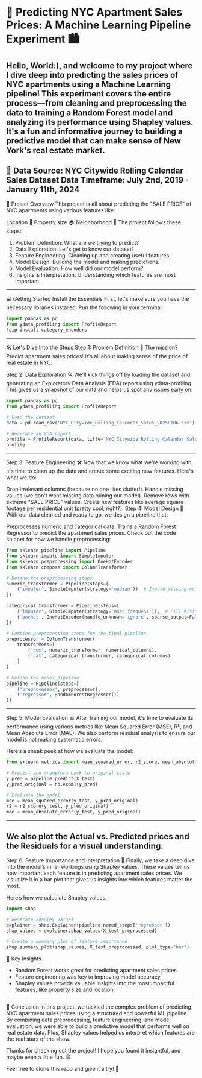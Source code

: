 # 🚀 Predicting NYC Apartment Sales Prices: A Machine Learning Pipeline Experiment 🏙️
Hello, World:), and welcome to my project where I dive deep into predicting the sales prices of NYC apartments using a Machine Learning pipeline! This experiment covers the entire process—from cleaning and preprocessing the data to training a Random Forest model and analyzing its performance using Shapley values. It's a fun and informative journey to building a predictive model that can make sense of New York's real estate market.
---

🔗 Data Source: NYC Citywide Rolling Calendar Sales Dataset
Data Timeframe: July 2nd, 2019 - January 11th, 2024
---

🧐 Project Overview
This project is all about predicting the "SALE PRICE" of NYC apartments using various features like:

Location 📍
Property size 🏠
Neighborhood 🌆
The project follows these steps:

1. Problem Definition: What are we trying to predict?
2. Data Exploration: Let's get to know our dataset!
3. Feature Engineering: Cleaning up and creating useful features.
4. Model Design: Building the model and making predictions.
5. Model Evaluation: How well did our model perform?
6. Insights & Interpretation: Understanding which features are most important.

---

💻 Getting Started
Install the Essentials
First, let's make sure you have the necessary libraries installed. Run the following in your terminal:
```python
import pandas as pd
from ydata_profiling import ProfileReport
!pip install category_encoders
```
---

🛠️ Let's Dive Into the Steps
Step 1: Problem Definition 🤔
The mission? Predict apartment sales prices! It's all about making sense of the price of real estate in NYC.

Step 2: Data Exploration 🔍
We'll kick things off by loading the dataset and generating an Exploratory Data Analysis (EDA) report using ydata-profiling. This gives us a snapshot of our data and helps us spot any issues early on.
```python
import pandas as pd
from ydata_profiling import ProfileReport

# Load the dataset
data = pd.read_csv('NYC_Citywide_Rolling_Calendar_Sales_20250106.csv')

# Generate an EDA report
profile = ProfileReport(data, title="NYC Citywide Rolling Calendar Sales Report")
profile
```
---

Step 3: Feature Engineering 🛠️
Now that we know what we're working with, it's time to clean up the data and create some exciting new features. Here's what we do:

Drop irrelevant columns (because no one likes clutter!).
Handle missing values (we don't want missing data ruining our model).
Remove rows with extreme "SALE PRICE" values.
Create new features like average square footage per residential unit (pretty cool, right?).
Step 4: Model Design 🧠
With our data cleaned and ready to go, we design a pipeline that:

Preprocesses numeric and categorical data.
Trains a Random Forest Regressor to predict the apartment sales prices.
Check out the code snippet for how we handle preprocessing:
```python
from sklearn.pipeline import Pipeline
from sklearn.impute import SimpleImputer
from sklearn.preprocessing import OneHotEncoder
from sklearn.compose import ColumnTransformer

# Define the preprocessing steps
numeric_transformer = Pipeline(steps=[
    ('imputer', SimpleImputer(strategy='median'))  # Impute missing numeric values with median
])

categorical_transformer = Pipeline(steps=[
    ('imputer', SimpleImputer(strategy='most_frequent')),  # Fill missing categorical values
    ('onehot', OneHotEncoder(handle_unknown='ignore', sparse_output=False))  # OneHot encode categorical features
])

# Combine preprocessing steps for the final pipeline
preprocessor = ColumnTransformer(
    transformers=[
        ('num', numeric_transformer, numerical_columns),
        ('cat', categorical_transformer, categorical_columns)
    ]
)

# Define the model pipeline
pipeline = Pipeline(steps=[
    ('preprocessor', preprocessor),
    ('regressor', RandomForestRegressor())
])
```
---
Step 5: Model Evaluation 📊
After training our model, it's time to evaluate its performance using various metrics like Mean Squared Error (MSE), R², and Mean Absolute Error (MAE). We also perform residual analysis to ensure our model is not making systematic errors.

Here’s a sneak peek at how we evaluate the model:
```python
from sklearn.metrics import mean_squared_error, r2_score, mean_absolute_error

# Predict and transform back to original scale
y_pred = pipeline.predict(X_test)
y_pred_original = np.expm1(y_pred)

# Evaluate the model
mse = mean_squared_error(y_test, y_pred_original)
r2 = r2_score(y_test, y_pred_original)
mae = mean_absolute_error(y_test, y_pred_original)
```
---
We also plot the Actual vs. Predicted prices and the Residuals for a visual understanding.
---
Step 6: Feature Importance and Interpretation 🌟
Finally, we take a deep dive into the model’s inner workings using Shapley values. These values tell us how important each feature is in predicting apartment sales prices. We visualize it in a bar plot that gives us insights into which features matter the most.

Here’s how we calculate Shapley values:
```python
import shap

# Generate Shapley values
explainer = shap.Explainer(pipeline.named_steps['regressor'])
shap_values = explainer.shap_values(X_test_preprocessed)

# Create a summary plot of feature importance
shap.summary_plot(shap_values, X_test_preprocessed, plot_type="bar")
```
🔑 Key Insights
* Random Forest works great for predicting apartment sales prices.
* Feature engineering was key to improving model accuracy.
* Shapley values provide valuable insights into the most impactful features, like property size and location.
---
🎉 Conclusion
In this project, we tackled the complex problem of predicting NYC apartment sales prices using a structured and powerful ML pipeline. By combining data preprocessing, feature engineering, and model evaluation, we were able to build a predictive model that performs well on real estate data. Plus, Shapley values helped us interpret which features are the real stars of the show.

Thanks for checking out the project! I hope you found it insightful, and maybe even a little fun. 😄

Feel free to clone this repo and give it a try! 🚀


